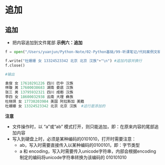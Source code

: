 # 追加

## 追加
* 把内容追加到文件尾部
**示例六：追加**

```python
f = open("/Users/yuanjun/Python-Note/02-Python基础/99-听课笔记/代码案例文稿/通讯录.txt",'a',encoding="utf-8")

f.write("杜姗姗 女 13324523342 北京 北京 汉族"+"\n") #追加内容并换行
f.close()

#输出

袁俊 女 17610291226 四川 巴中 汉族
林璇 男 17600038683 湖南 娄底 汉族
张三 男 13795932321 四川 成都 汉族
李四 女 18600032938 云南 大理 彝族
杜晓琪 女 17730203984 美国 阿拉斯加 美籍
杜姗姗 女 13324523342 北京 北京 汉族  #这行是添加的
```

**注意**
* 文件操作时，以 “a”或“ab” 模式打开，则只能追加，即：在原来内容的尾部追加内容
* 写入到硬盘上时，必须是某种编码的0101010，打开时需要注意：
  * ab，写入时需要直接传入以某种编码的0100101，即：字节类型
  * a 和 encoding，写入时需要传入unicode字符串，内部会根据encoding制定的编码将unicode字符串转换为该编码的 010101010
